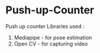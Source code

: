 # Push-up-Counter
Push up counter
Libraries used : 
1. Mediapipe - for pose estimation
2. Open CV - for capturing video 
